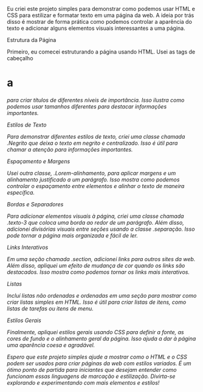 Eu criei este projeto simples para demonstrar como podemos usar HTML e CSS para estilizar e formatar texto em uma página da web. A ideia por trás disso é mostrar de forma prática como podemos controlar a aparência do texto e adicionar alguns elementos visuais interessantes a uma página.

Estrutura da Página

Primeiro, eu comecei estruturando a página usando HTML. Usei as tags de cabeçalho <h1> a <h6> para criar títulos de diferentes níveis de importância. Isso ilustra como podemos usar tamanhos diferentes para destacar informações importantes.

Estilos de Texto

Para demonstrar diferentes estilos de texto, criei uma classe chamada .Negrito que deixa o texto em negrito e centralizado. Isso é útil para chamar a atenção para informações importantes.

Espaçamento e Margens

Usei outra classe, .Lorem-alinhamento, para aplicar margens e um alinhamento justificado a um parágrafo. Isso mostra como podemos controlar o espaçamento entre elementos e alinhar o texto de maneira específica.

Bordas e Separadores

Para adicionar elementos visuais à página, criei uma classe chamada .texto-3 que coloca uma borda ao redor de um parágrafo. Além disso, adicionei divisórias visuais entre seções usando a classe .separação. Isso pode tornar a página mais organizada e fácil de ler.

Links Interativos

Em uma seção chamada .section, adicionei links para outros sites da web. Além disso, apliquei um efeito de mudança de cor quando os links são destacados. Isso mostra como podemos tornar os links mais interativos.

Listas

Incluí listas não ordenadas e ordenadas em uma seção para mostrar como criar listas simples em HTML. Isso é útil para criar listas de itens, como listas de tarefas ou itens de menu.

Estilos Gerais

Finalmente, apliquei estilos gerais usando CSS para definir a fonte, as cores de fundo e o alinhamento geral da página. Isso ajuda a dar à página uma aparência coesa e agradável.

Espero que este projeto simples ajude a mostrar como o HTML e o CSS podem ser usados para criar páginas da web com estilos variados. É um ótimo ponto de partida para iniciantes que desejam entender como funcionam essas linguagens de marcação e estilização. Divirta-se explorando e experimentando com mais elementos e estilos!










